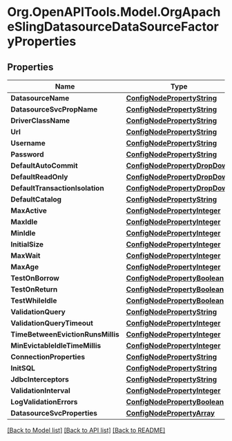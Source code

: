 # Org.OpenAPITools.Model.OrgApacheSlingDatasourceDataSourceFactoryProperties
## Properties

Name | Type | Description | Notes
------------ | ------------- | ------------- | -------------
**DatasourceName** | [**ConfigNodePropertyString**](ConfigNodePropertyString.md) |  | [optional] 
**DatasourceSvcPropName** | [**ConfigNodePropertyString**](ConfigNodePropertyString.md) |  | [optional] 
**DriverClassName** | [**ConfigNodePropertyString**](ConfigNodePropertyString.md) |  | [optional] 
**Url** | [**ConfigNodePropertyString**](ConfigNodePropertyString.md) |  | [optional] 
**Username** | [**ConfigNodePropertyString**](ConfigNodePropertyString.md) |  | [optional] 
**Password** | [**ConfigNodePropertyString**](ConfigNodePropertyString.md) |  | [optional] 
**DefaultAutoCommit** | [**ConfigNodePropertyDropDown**](ConfigNodePropertyDropDown.md) |  | [optional] 
**DefaultReadOnly** | [**ConfigNodePropertyDropDown**](ConfigNodePropertyDropDown.md) |  | [optional] 
**DefaultTransactionIsolation** | [**ConfigNodePropertyDropDown**](ConfigNodePropertyDropDown.md) |  | [optional] 
**DefaultCatalog** | [**ConfigNodePropertyString**](ConfigNodePropertyString.md) |  | [optional] 
**MaxActive** | [**ConfigNodePropertyInteger**](ConfigNodePropertyInteger.md) |  | [optional] 
**MaxIdle** | [**ConfigNodePropertyInteger**](ConfigNodePropertyInteger.md) |  | [optional] 
**MinIdle** | [**ConfigNodePropertyInteger**](ConfigNodePropertyInteger.md) |  | [optional] 
**InitialSize** | [**ConfigNodePropertyInteger**](ConfigNodePropertyInteger.md) |  | [optional] 
**MaxWait** | [**ConfigNodePropertyInteger**](ConfigNodePropertyInteger.md) |  | [optional] 
**MaxAge** | [**ConfigNodePropertyInteger**](ConfigNodePropertyInteger.md) |  | [optional] 
**TestOnBorrow** | [**ConfigNodePropertyBoolean**](ConfigNodePropertyBoolean.md) |  | [optional] 
**TestOnReturn** | [**ConfigNodePropertyBoolean**](ConfigNodePropertyBoolean.md) |  | [optional] 
**TestWhileIdle** | [**ConfigNodePropertyBoolean**](ConfigNodePropertyBoolean.md) |  | [optional] 
**ValidationQuery** | [**ConfigNodePropertyString**](ConfigNodePropertyString.md) |  | [optional] 
**ValidationQueryTimeout** | [**ConfigNodePropertyInteger**](ConfigNodePropertyInteger.md) |  | [optional] 
**TimeBetweenEvictionRunsMillis** | [**ConfigNodePropertyInteger**](ConfigNodePropertyInteger.md) |  | [optional] 
**MinEvictableIdleTimeMillis** | [**ConfigNodePropertyInteger**](ConfigNodePropertyInteger.md) |  | [optional] 
**ConnectionProperties** | [**ConfigNodePropertyString**](ConfigNodePropertyString.md) |  | [optional] 
**InitSQL** | [**ConfigNodePropertyString**](ConfigNodePropertyString.md) |  | [optional] 
**JdbcInterceptors** | [**ConfigNodePropertyString**](ConfigNodePropertyString.md) |  | [optional] 
**ValidationInterval** | [**ConfigNodePropertyInteger**](ConfigNodePropertyInteger.md) |  | [optional] 
**LogValidationErrors** | [**ConfigNodePropertyBoolean**](ConfigNodePropertyBoolean.md) |  | [optional] 
**DatasourceSvcProperties** | [**ConfigNodePropertyArray**](ConfigNodePropertyArray.md) |  | [optional] 

[[Back to Model list]](../README.md#documentation-for-models) [[Back to API list]](../README.md#documentation-for-api-endpoints) [[Back to README]](../README.md)

